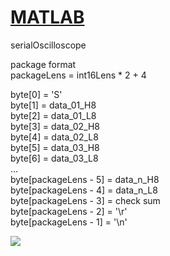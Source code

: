 [MATLAB](https://github.com/Hom-Wang/MATLAB)
========

serialOscilloscope  

package format  
packageLens = int16Lens * 2 + 4  
  
byte[0] = 'S'  
byte[1] = data_01_H8  
byte[2] = data_01_L8  
byte[3] = data_02_H8  
byte[4] = data_02_L8  
byte[5] = data_03_H8  
byte[6] = data_03_L8  
...  
byte[packageLens - 5] = data_n_H8  
byte[packageLens - 4] = data_n_L8  
byte[packageLens - 3] = check sum  
byte[packageLens - 2] = '\r'  
byte[packageLens - 1] = '\n'  
  
<img src="https://lh3.googleusercontent.com/-vXIrr0oy8ZU/VaPwrzqVvpI/AAAAAAAANBM/4xX3xmOaUUk/s800-Ic42/serial%252520data%252520-%252520acc.gif"/>
  